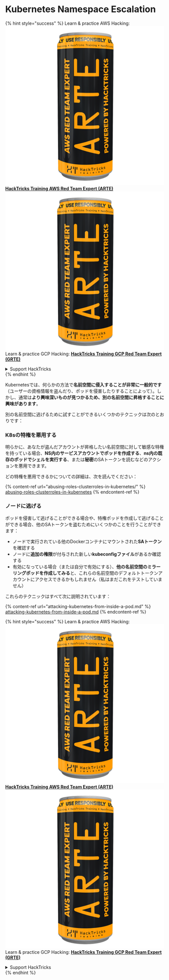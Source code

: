 # Kubernetes Namespace Escalation

{% hint style="success" %}
Learn & practice AWS Hacking:<img src="../../.gitbook/assets/image (1) (1) (1).png" alt="" data-size="line">[**HackTricks Training AWS Red Team Expert (ARTE)**](https://training.hacktricks.xyz/courses/arte)<img src="../../.gitbook/assets/image (1) (1) (1).png" alt="" data-size="line">\
Learn & practice GCP Hacking: <img src="../../.gitbook/assets/image (2).png" alt="" data-size="line">[**HackTricks Training GCP Red Team Expert (GRTE)**<img src="../../.gitbook/assets/image (2).png" alt="" data-size="line">](https://training.hacktricks.xyz/courses/grte)

<details>

<summary>Support HackTricks</summary>

* Check the [**subscription plans**](https://github.com/sponsors/carlospolop)!
* **Join the** 💬 [**Discord group**](https://discord.gg/hRep4RUj7f) or the [**telegram group**](https://t.me/peass) or **follow** us on **Twitter** 🐦 [**@hacktricks\_live**](https://twitter.com/hacktricks_live)**.**
* **Share hacking tricks by submitting PRs to the** [**HackTricks**](https://github.com/carlospolop/hacktricks) and [**HackTricks Cloud**](https://github.com/carlospolop/hacktricks-cloud) github repos.

</details>
{% endhint %}

Kubernetesでは、何らかの方法で**名前空間に侵入することが非常に一般的です**（ユーザーの資格情報を盗んだり、ポッドを侵害したりすることによって）。しかし、通常は**より興味深いものが見つかるため、別の名前空間に昇格することに興味があります**。

別の名前空間に逃げるために試すことができるいくつかのテクニックは次のとおりです：

### K8sの特権を悪用する

明らかに、あなたが盗んだアカウントが昇格したい名前空間に対して敏感な特権を持っている場合、**NS内のサービスアカウントでポッドを作成する**、**ns内の既存のポッドでシェルを実行する**、または**秘密**のSAトークンを読むなどのアクションを悪用できます。

どの特権を悪用できるかについての詳細は、次を読んでください：

{% content-ref url="abusing-roles-clusterroles-in-kubernetes/" %}
[abusing-roles-clusterroles-in-kubernetes](abusing-roles-clusterroles-in-kubernetes/)
{% endcontent-ref %}

### ノードに逃げる

ポッドを侵害して逃げることができる場合や、特権ポッドを作成して逃げることができる場合、他のSAトークンを盗むためにいくつかのことを行うことができます：

* ノードで実行されている他のDockerコンテナにマウントされた**SAトークン**を確認する
* ノードに**追加の権限**が付与された新しい**kubeconfigファイル**があるか確認する
* 有効になっている場合（または自分で有効にする）、**他の名前空間のミラーリングポッドを作成してみる**と、これらの名前空間のデフォルトトークンアカウントにアクセスできるかもしれません（私はまだこれをテストしていません）

これらのテクニックはすべて次に説明されています：

{% content-ref url="attacking-kubernetes-from-inside-a-pod.md" %}
[attacking-kubernetes-from-inside-a-pod.md](attacking-kubernetes-from-inside-a-pod.md)
{% endcontent-ref %}

{% hint style="success" %}
Learn & practice AWS Hacking:<img src="../../.gitbook/assets/image (1) (1) (1).png" alt="" data-size="line">[**HackTricks Training AWS Red Team Expert (ARTE)**](https://training.hacktricks.xyz/courses/arte)<img src="../../.gitbook/assets/image (1) (1) (1).png" alt="" data-size="line">\
Learn & practice GCP Hacking: <img src="../../.gitbook/assets/image (2).png" alt="" data-size="line">[**HackTricks Training GCP Red Team Expert (GRTE)**<img src="../../.gitbook/assets/image (2).png" alt="" data-size="line">](https://training.hacktricks.xyz/courses/grte)

<details>

<summary>Support HackTricks</summary>

* Check the [**subscription plans**](https://github.com/sponsors/carlospolop)!
* **Join the** 💬 [**Discord group**](https://discord.gg/hRep4RUj7f) or the [**telegram group**](https://t.me/peass) or **follow** us on **Twitter** 🐦 [**@hacktricks\_live**](https://twitter.com/hacktricks_live)**.**
* **Share hacking tricks by submitting PRs to the** [**HackTricks**](https://github.com/carlospolop/hacktricks) and [**HackTricks Cloud**](https://github.com/carlospolop/hacktricks-cloud) github repos.

</details>
{% endhint %}

